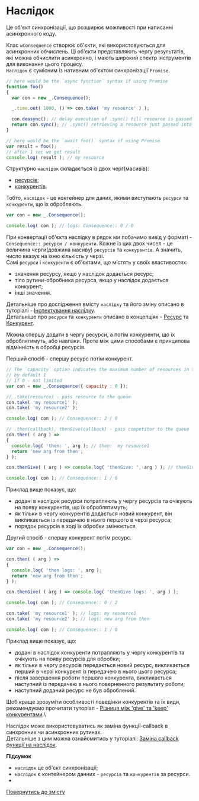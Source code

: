 # Наслідок

Це об'єкт синхронізації, що розширює можливості при написанні асинхронного коду.

Клас `wConsequence` створює об'єкти, які використовуються для асинхронних обчислень. Ці об'єкти представляють чергу
результатів, які можна обчислити асинхронно, і мають широкий спектр інструментів для виконання цього процесу.\
`Наслідок` є сумісним із нативним об'єктом синхронізації `Promise`.
```js
// here would be the `async fynction` syntax if using Promise
function foo()
{
  var con = new _.Consequence();

  _.time.out( 1000, () => con.take( 'my resource' ) );

  con.deasync(); // delay execution of .sync() till resource is passed into consequence
  return con.sync(); // .sync() retrieving a resource just passed into consequence
}

// here would be the `await foo()` syntax if using Promise
var result = foo();
// after 1 sec we get result
console.log( result ); // my resource
```

Структурно `наслідок` складається із двох черг(масивів):
- [ресурсів](./Resource.md#ресурс);
- [конкурентів](./Competitor.md#конкурент).

Тобто, `наслідок` - це контейнер для даних, якими виступають `ресурси` та `конкуренти`, що їх обробляють.

```js
var con = new _.Consequence();

console.log( con ); // logs: Consequence:: 0 / 0
```
При конвертації об'єкта наслідку в рядок ми побачимо вивід у форматі - `Consequence:: ресурси / конкуренти`.
Кожне із цих двох чисел - це величина черги(довжина масиву) `ресурсів` та `конкурентів`. А значить, число вказує на їхню
кількість у черзі.\
Самі `ресурси` і `конкуренти` є об'єктами, що містять у своїх властивостях:
- значення ресурсу, якщо у наслідок додається ресурс;
- тіло рутини-обробника ресурса, якщо у наслідок додається конкурент;
- інші значення.

Детальніше про дослідження вмісту `наслідку` та його зміну описано в туторіалі -
[Інспектування наслідку](../tutorial/InspectingConsequence.md#інспектування-наслідку).\
Детальніше про `ресурси` та `конкуренти` описано в концепціях -
[Ресурс](./Resource.md#ресурс) та [Конкурент](./Competitor.md#конкурент).

Можна спершу додати в чергу ресурси, а потім конкуренти, що їх оброблятимуть, або навпаки. Проте між цими способами є 
принципова відмінність в обробці ресурсів.

Перший спосіб - спершу ресурс потім конкурент.
```js
// The `capacity` option indicates the maximum number of resources in the resource queue at a time
// by default 1
// if 0 - not limited
var con = new _.Consequence({ capacity : 0 });

// .take(resource) - pass resource to the queue
con.take( 'my resource1' );
con.take( 'my resource2' );

console.log( con ); // Consequence:: 2 / 0

// .then(callback), thenGive(callback) - pass competitor to the queue
con.then( ( arg ) =>
{
  console.log( 'then: ', arg ); // then:  my resource1
  return 'new arg from then';
} );

con.thenGive( ( arg ) => console.log( 'thenGive: ', arg ) ); // thenGive:  my resource2

console.log( con ); // Consequence:: 1 / 0
```
Приклад вище показує, що:
- додані в наслідок ресурси потрапляють у чергу ресурсів та очікують на появу конкурентів, що їх оброблятимуть;
- як тільки в чергу конкурентів додається новий конкурент, він викликається із передачею в нього першого в черзі ресурса;
- порядок ресурсів в ході їх обробки змінюється.

Другий спосіб - спершу конкурент потім ресурс.
```js
var con = new _.Consequence();

con.then( ( arg ) =>
{
  console.log( 'then logs: ', arg );
  return 'new arg from then';
} );

con.thenGive( ( arg ) => console.log( 'thenGive logs: ', arg ) );

console.log( con ); // Consequence:: 0 / 2

con.take( 'my resource1' ); // logs: my resource1
con.take( 'my resource2' ); // logs: new arg from then

console.log( con ); // Consequence:: 1 / 0
```
Приклад вище показує, що:
- додані в наслідок конкуренти потрапляють у чергу конкурентів та очікують на появу ресурсів для обробки;
- як тільки в чергу ресурсів передається новий ресурс, викликається перший в черзі конкурент із передачею в нього цього ресурса;
- після завершення роботи першого конкурента, викликається наступний із передачею в нього поверненного результату роботи;
- наступний доданий ресурс не був оброблений.

Щоб краще зрозуміти особливості поведінки конкурентів та їх види, рекомендуємо прочитати туторіал -
[Різниця між 'give' та 'keep' конкурентами](../tutorial/GiveKeepDifference.md).\

Наслідок може використовуватись як заміна функції-callback в синхронних чи асинхронних рутинах.\
Детальніше з цим можна ознайомитись у туторіалі:
[Заміна callback функції на наслідок](../tutorial/ReplacingCallbackByConsequence.md).

**Підсумок**
- `наслідок` це об'єкт синхронізації;
- `наслідок` є контейнером данних - `ресурсів` та `конкурентів` за ресурси.
- 

[Повернутись до змісту](../README.md#концепції)
